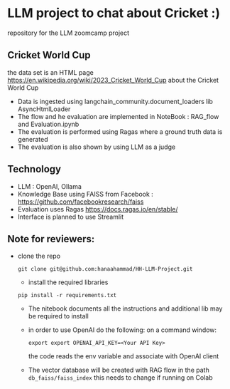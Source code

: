 # LLM project to chat about Cricket :)
repository for the LLM zoomcamp project

## Cricket World Cup 
the data set is an HTML page https://en.wikipedia.org/wiki/2023_Cricket_World_Cup about the  Cricket World Cup
- Data is ingested using langchain_community.document_loaders lib AsyncHtmlLoader
- The flow and he evaluation are implemented in NoteBook : RAG_flow and Evaluation.ipynb
- The evaluation is performed using Ragas where a ground truth data is generated
- The evaluation is also shown by using LLM as a judge

## Technology
- LLM : OpenAI, Ollama
- Knowledge Base using FAISS from Facebook : https://github.com/facebookresearch/faiss
- Evaluation uses Ragas https://docs.ragas.io/en/stable/
- Interface is planned to use Streamlit

## Note for reviewers:
- clone the repo
  
    ``git clone git@github.com:hanaahammad/HH-LLM-Project.git``
  - install the required libraries
    
  ``pip install -r requirements.txt``
  - The nitebook documents all the instructions and additional lib may be required to install
  - in order to use OpenAI do the following:
      on a command window:
    
      ``export export OPENAI_API_KEY=<Your API Key>``
    
     the code reads the env variable and associate with OpenAI client
  - The vector database will be created with RAG flow in the path ``db_faiss/faiss_index``
    this needs to change if running on Colab 
